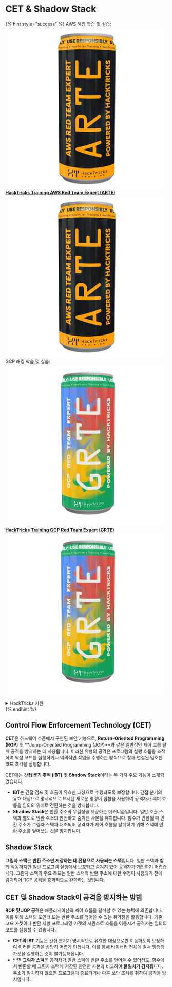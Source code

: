 # CET & Shadow Stack

{% hint style="success" %}
AWS 해킹 학습 및 실습:<img src="/.gitbook/assets/arte.png" alt="" data-size="line">[**HackTricks Training AWS Red Team Expert (ARTE)**](https://training.hacktricks.xyz/courses/arte)<img src="/.gitbook/assets/arte.png" alt="" data-size="line">\
GCP 해킹 학습 및 실습: <img src="/.gitbook/assets/grte.png" alt="" data-size="line">[**HackTricks Training GCP Red Team Expert (GRTE)**<img src="/.gitbook/assets/grte.png" alt="" data-size="line">](https://training.hacktricks.xyz/courses/grte)

<details>

<summary>HackTricks 지원</summary>

* [**구독 요금제**](https://github.com/sponsors/carlospolop)를 확인하세요!
* 💬 [**Discord 그룹**](https://discord.gg/hRep4RUj7f) 또는 [**텔레그램 그룹**](https://t.me/peass)에 **참여**하거나 **트위터** 🐦 [**@hacktricks\_live**](https://twitter.com/hacktricks\_live)**를 팔로우**하세요.
* [**HackTricks**](https://github.com/carlospolop/hacktricks) 및 [**HackTricks Cloud**](https://github.com/carlospolop/hacktricks-cloud) 깃헙 저장소에 PR을 제출하여 해킹 요령을 공유하세요.

</details>
{% endhint %}

## Control Flow Enforcement Technology (CET)

**CET**은 하드웨어 수준에서 구현된 보안 기능으로, **Return-Oriented Programming (ROP)** 및 **Jump-Oriented Programming (JOP)**과 같은 일반적인 제어 흐름 탈취 공격을 방지하는 데 사용됩니다. 이러한 유형의 공격은 프로그램의 실행 흐름을 조작하여 악성 코드를 실행하거나 악의적인 작업을 수행하는 방식으로 함께 연결된 양호한 코드 조각을 실행합니다.

CET에는 **간접 분기 추적 (IBT)** 및 **Shadow Stack**이라는 두 가지 주요 기능이 소개되었습니다.

* **IBT**는 간접 점프 및 호출이 유효한 대상으로 수행되도록 보장합니다. 간접 분기의 유효 대상으로 명시적으로 표시된 새로운 명령어 집합을 사용하여 공격자가 제어 흐름을 임의의 위치로 전환하는 것을 방지합니다.
* **Shadow Stack**은 반환 주소의 무결성을 제공하는 메커니즘입니다. 일반 호출 스택과 별도로 반환 주소의 안전하고 숨겨진 사본을 유지합니다. 함수가 반환될 때 반환 주소가 그림자 스택과 대조되어 공격자가 제어 흐름을 탈취하기 위해 스택에 반환 주소를 덮어쓰는 것을 방지합니다.

## Shadow Stack

**그림자 스택**은 **반환 주소만 저장하는 데 전용으로 사용되는 스택**입니다. 일반 스택과 함께 작동하지만 일반 프로그램 실행에서 보호되고 숨겨져 있어 공격자가 개입하기 어렵습니다. 그림자 스택의 주요 목표는 일반 스택의 반환 주소에 대한 수정이 사용되기 전에 감지되어 ROP 공격을 효과적으로 완화하는 것입니다.

## CET 및 Shadow Stack이 공격을 방지하는 방법

**ROP 및 JOP 공격**은 애플리케이션의 제어 흐름을 탈취할 수 있는 능력에 의존합니다. 이를 위해 스택의 포인터 또는 반환 주소를 덮어쓸 수 있는 취약점을 활용합니다. 기존 코드 가젯이나 반환 지향 프로그래밍 가젯의 시퀀스로 흐름을 이동시켜 공격자는 임의의 코드를 실행할 수 있습니다.

* **CET의 IBT** 기능은 간접 분기가 명시적으로 유효한 대상으로만 이동하도록 보장하여 이러한 공격을 상당히 어렵게 만듭니다. 이를 통해 바이너리 전체에 걸쳐 임의의 가젯을 실행하는 것이 불가능해집니다.
* 반면 **그림자 스택**은 공격자가 일반 스택에 반환 주소를 덮어쓸 수 있더라도, 함수에서 반환할 때 그림자 스택에 저장된 안전한 사본과 비교하여 **불일치가 감지**됩니다. 주소가 일치하지 않으면 프로그램이 종료되거나 다른 보안 조치를 취하여 공격을 방지합니다.
